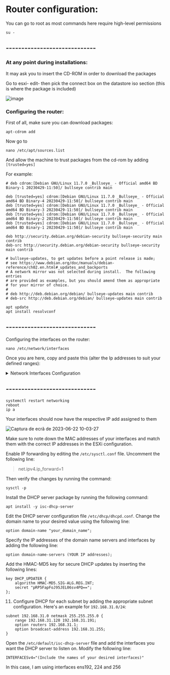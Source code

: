 # Router configuration:


You can go to root as most commands here require high-level permissions

```
su -
```

## -----------------------------


### At any point during installations:

It may ask you to insert the CD-ROM in order to download the packages

Go to esxi- edit- then pick the connect box on the datastore iso section (this is where the package is included)


![image](https://github.com/AfonsoFerreira2223/ESXI_Project/assets/114146560/1a186dad-89c3-46d4-a66b-09bd58600d5a)


### Configuring the router:


First of all, make sure you can download packages:

```
apt-cdrom add
```

Now go to


```
nano /etc/apt/sources.list
```

And allow the machine to trust packages from the cd-rom by adding ```[trusted=yes]```


For example:

```
# deb cdrom:[Debian GNU/Linux 11.7.0 _Bullseye_ - Official amd64 BD Binary-1 20230429-11:50]/ bullseye contrib main

deb [trusted=yes] cdrom:[Debian GNU/Linux 11.7.0 _Bullseye_ - Official amd64 BD Binary-4 20230429-11:50]/ bullseye contrib main
deb [trusted=yes] cdrom:[Debian GNU/Linux 11.7.0 _Bullseye_ - Official amd64 BD Binary-3 20230429-11:50]/ bullseye contrib main
deb [trusted=yes] cdrom:[Debian GNU/Linux 11.7.0 _Bullseye_ - Official amd64 BD Binary-2 20230429-11:50]/ bullseye contrib main
deb [trusted=yes] cdrom:[Debian GNU/Linux 11.7.0 _Bullseye_ - Official amd64 BD Binary-1 20230429-11:50]/ bullseye contrib main

deb http://security.debian.org/debian-security bullseye-security main contrib
deb-src http://security.debian.org/debian-security bullseye-security main contrib

# bullseye-updates, to get updates before a point release is made;
# see https://www.debian.org/doc/manuals/debian-reference/ch02.en.html#_updates_and_backports
# A network mirror was not selected during install.  The following entries
# are provided as examples, but you should amend them as appropriate
# for your mirror of choice.
#
# deb http://deb.debian.org/debian/ bullseye-updates main contrib
# deb-src http://deb.debian.org/debian/ bullseye-updates main contrib
```







```
apt update
apt install resolvconf

```


## -----------------------------


Configuring the interfaces on the router:

```
nano /etc/network/interfaces
```

Once you are here, copy and paste this (alter the Ip addresses to suit your defined ranges):



<details>
  <summary>Network Interfaces Configuration</summary>

```
# This file describes the network interfaces available on your system
# and how to activate them. For more information, see interfaces(5).

source /etc/network/interfaces.d/*

# The loopback network interface
auto lo
iface lo inet loopback

# The primary network interface
allow-hotplug ens192
iface ens192 inet static
        address 192.168.15.173/24
        gateway 192.168.15.1
        # dns-* options are implemented by the resolvconf package, if installed
        dns-nameservers 8.8.8.8
        dns-search enta.pt

# Inside network interface
allow-hotplug ens224
iface ens224 inet static
        address 192.168.31.1/24
        # dns-* options are implemented by the resolvconf package, if installed
        dns-search enta.pt

# DMZ network interface
allow-hotplug ens256
iface ens256 inet static
        address 172.31.0.1/24
        # dns-* options are implemented by the resolvconf package, if installed
        dns-search enta.pt
```

</details>


## -----------------------------

```
systemctl restart networking
reboot
ip a
```


Your interfaces should now have the respective IP add assigned to them

![Captura de ecrã de 2023-06-22 10-03-27](https://github.com/AfonsoFerreira2223/ESXI_Project/assets/114146560/a7e9c44d-a21c-444c-8887-fbd67bd0335a)


Make sure to note down the MAC addresses of your interfaces and match them with the correct IP addresses in the ESXi configuration.


Enable IP forwarding by editing the `/etc/sysctl.conf` file. Uncomment the following line:

> net.ipv4.ip_forward=1


Then verify the changes by running the command:
```
sysctl -p
```

Install the DHCP server package by running the following command:
```
apt install -y isc-dhcp-server
```

Edit the DHCP server configuration file `/etc/dhcp/dhcpd.conf`. Change the domain name to your desired value using the following line:
```
option domain-name "your_domain_name";
```

Specify the IP addresses of the domain name servers and interfaces by adding the following line:
```
option domain-name-servers (YOUR IP addresses);
```

Add the HMAC-MD5 key for secure DHCP updates by inserting the following lines:

```
key DHCP_UPDATER {
    algorithm HMAC-MD5.SIG-ALG.REG.INT;
    secret "pRP5FapFoJ95JEL06sv4PQ==";
};
```

11. Configure DHCP for each subnet by adding the appropriate subnet configuration. Here's an example for `192.168.31.0/24`:
```
subnet 192.168.31.0 netmask 255.255.255.0 {
    range 192.168.31.128 192.168.31.191;
    option routers 192.168.31.1;
    option broadcast-address 192.168.31.255;
}
```




Open the `/etc/default/isc-dhcp-server` file and add the interfaces you want the DHCP server to listen on. Modify the following line:


```
INTERFACESv4="(Include the names of your desired interfaces)"
```

In this case, I am using interfaces ens192, 224 and 256






